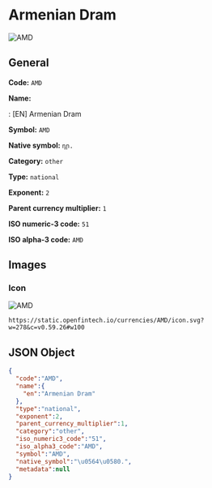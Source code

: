 
# Armenian Dram 
![AMD](https://static.openfintech.io/currencies/AMD/icon.svg?w=278&c=v0.59.26#w100)  

## General 
 
**Code:** `AMD` 
 
**Name:** 
 
:	[EN] Armenian Dram 
 
**Symbol:** `AMD` 
 
**Native symbol:** `դր.` 
 
**Category:** `other` 
 
**Type:** `national` 
 
**Exponent:** `2` 
 
**Parent currency multiplier:** `1` 
 
**ISO numeric-3 code:** `51` 
 
**ISO alpha-3 code:** `AMD` 
 

## Images 

### Icon 
 
![AMD](https://static.openfintech.io/currencies/AMD/icon.svg?w=278&c=v0.59.26#w100)  

```
https://static.openfintech.io/currencies/AMD/icon.svg?w=278&c=v0.59.26#w100
```  

## JSON Object 

```json
{
  "code":"AMD",
  "name":{
    "en":"Armenian Dram"
  },
  "type":"national",
  "exponent":2,
  "parent_currency_multiplier":1,
  "category":"other",
  "iso_numeric3_code":"51",
  "iso_alpha3_code":"AMD",
  "symbol":"AMD",
  "native_symbol":"\u0564\u0580.",
  "metadata":null
}
```  

